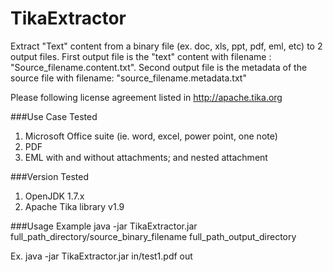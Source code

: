 # TikaExtractor
Extract "Text" content from a binary file (ex. doc, xls, ppt, pdf, eml, etc) to 2 output files. First output file is the "text" content with filename : "Source_filename.content.txt". Second output file is the metadata of the source file with filename: "source_filename.metadata.txt"

Please following license agreement listed in http://apache.tika.org

###Use Case Tested
1. Microsoft Office suite (ie. word, excel, power point, one note)
2. PDF
3. EML with and without attachments; and nested attachment

###Version Tested
1. OpenJDK 1.7.x
2. Apache Tika library v1.9

###Usage Example
java -jar TikaExtractor.jar full_path_directory/source_binary_filename full_path_output_directory

Ex. java -jar TikaExtractor.jar in/test1.pdf out
